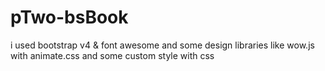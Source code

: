 # pTwo-bsBook
i used bootstrap v4  & font awesome and some design libraries like  wow.js with animate.css and some custom style with css 

